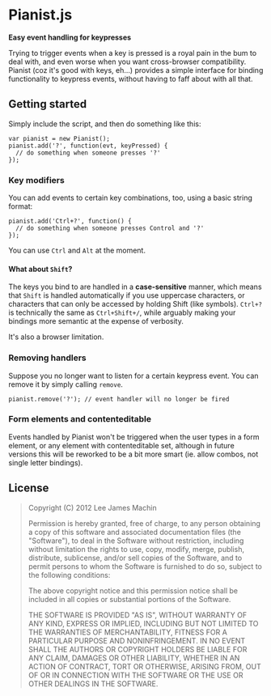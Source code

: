 # Pianist.js #
**Easy event handling for keypresses**

Trying to trigger events when a key is pressed is a royal pain in the
bum to deal with, and even worse when you want cross-browser
compatibility. Pianist (coz it's good with keys, eh...) provides a
simple interface for binding functionality to keypress events, without
having to faff about with all that.

## Getting started ##
Simply include the script, and then do something like this:

```
var pianist = new Pianist();
pianist.add('?', function(evt, keyPressed) {
  // do something when someone presses '?'
});
```

### Key modifiers ###
You can add events to certain key combinations, too, using a basic
string format:

```
pianist.add('Ctrl+?', function() {
  // do something when someone presses Control and '?'
});
```

You can use `Ctrl` and `Alt` at the moment.

#### What about `Shift`? ####
The keys you bind to are handled in a **case-sensitive** manner, which
means that `Shift` is handled automatically if you use uppercase
characters, or characters that can only be accessed by holding Shift
(like symbols). `Ctrl+?` is technically the same as `Ctrl+Shift+/`,
while arguably making your bindings more semantic at the expense of verbosity.

It's also a browser limitation.

### Removing handlers ###
Suppose you no longer want to listen for a certain keypress event. You
can remove it by simply calling `remove`.

```
pianist.remove('?'); // event handler will no longer be fired
```

### Form elements and contenteditable ###
Events handled by Pianist won't be triggered when the user types in a
form element, or any element with contenteditable set, although in
future versions this will be reworked to be a bit more smart
(ie. allow combos, not single letter bindings).

## License ##

> Copyright (C) 2012 Lee James Machin
>
> Permission is hereby granted, free of charge, to any person obtaining
> a copy of this software and associated documentation files (the
> "Software"), to deal in the Software without restriction, including
> without limitation the rights to use, copy, modify, merge, publish,
> distribute, sublicense, and/or sell copies of the Software, and to
> permit persons to whom the Software is furnished to do so, subject to
> the following conditions:
>
> The above copyright notice and this permission notice shall be
> included in all copies or substantial portions of the Software.
>
> THE SOFTWARE IS PROVIDED "AS IS", WITHOUT WARRANTY OF ANY KIND,
> EXPRESS OR IMPLIED, INCLUDING BUT NOT LIMITED TO THE WARRANTIES OF
> MERCHANTABILITY, FITNESS FOR A PARTICULAR PURPOSE AND
> NONINFRINGEMENT. IN NO EVENT SHALL THE AUTHORS OR COPYRIGHT HOLDERS BE
> LIABLE FOR ANY CLAIM, DAMAGES OR OTHER LIABILITY, WHETHER IN AN ACTION
> OF CONTRACT, TORT OR OTHERWISE, ARISING FROM, OUT OF OR IN CONNECTION
> WITH THE SOFTWARE OR THE USE OR OTHER DEALINGS IN THE SOFTWARE.
